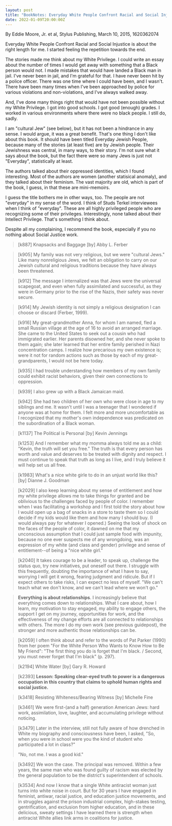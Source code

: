 ```yaml
---
layout: post
title: "BookNotes: Everyday White People Confront Racial and Social Injustice: 15 Stories"
date: 2022-01-09T20:00:00Z
---
```

By Eddie Moore, Jr. et al, Stylus Publishing, March 10, 2015, 1620362074

Everyday White People Confront Racial and Social Injustice is about
the right length for me. I started feeling the repetition towards the
end.

The stories made me think about my White Privilege. I could write an
essay about the number of times I would get away with something that a
Black person would not. I made mistakes that would have landed a Black
man in jail. I've never been in jail, and I'm grateful for that. I
have never been hit by a police officer. There was one time where I
could have been, and I wasn't. There have been many times when I've
been approached by police for various violations and non-violations,
and I've always walked away.

And, I've done many things right that would have not been possible
without my White Privilege. I got into good schools. I got good
(enough) grades. I worked in various environments where there were no
black people. I still do, sadly.

I am "cultural Jew" (see below), but it has not been a hindrance in any
sense. I would argue, it was a great benefit. That's one thing I don't
like about this book. It should have been titled Everyday Jewish
People, because many of the stories (at least five) are by Jewish
people. Their Jewishness was central, in many ways, to their
story. I'm not sure what it says about the book, but the fact there
were so many Jews is just not "Everyday", statistically at least.

The authors talked about their oppressed identities, which I found
interesting. Most of the authors are women (another statisical
anomaly), and they talked about their feminism. The vast majority are
old, which is part of the book, I guess, in that these are
mini-memoirs.

I guess the title bothers me in other ways, too. The people are not
"everyday" in my sense of the word. I think of Studs Terkel
interviewees when I think of "everyday". These are all highly
privileged people who are recognizing some of their
privileges. Interestingly, none talked about their Intellect
Privilege. That's something I think about.

Despite all my complaining, I recommend the book, especially if you no
nothing about Social Justice work.

> [k887] Knapsacks and Baggage [by] Abby L. Ferber

> [k905] My family was not very religious, but we were "cultural Jews."
> Like many nonreligious Jews, we felt an obligation to carry on our Jewish
> cultural and religious traditions because they have always been
> threatened.

> [k912] The message I internalized was that Jews were the universal
> scapegoat, and even when fully assimilated and successful, as they were
> in Germany prior to the rise of the Nazis, their safety was never secure.

> [k914] My Jewish identity is not simply a religious designation I can
> choose or discard (Ferber, 1999).

> [k916] My great-grandmother Anna, for whom I am named, fled a small
> Russian village at the age of 16 to avoid an arranged marriage. She came
> to the United States to seek out a cousin who had immigrated earlier. Her
> parents disowned her, and she never spoke to them again; she later
> learned that her entire family perished in Nazi concentration camps. I
> realize how precarious my own existence is; were it not for random
> actions such as those by each of my great-grandparents, I would not be
> here today.

> [k935] I had trouble understanding how members of my own family could
> exhibit racist behaviors, given their own connections to oppression.

> [k939] I also grew up with a Black Jamaican maid.

> [k942] She had two children of her own who were close in age to my
> siblings and me. It wasn't until I was a teenager that I wondered if
> anyone was at home for them. I felt more and more uncomfortable as I
> recognized that my mother's own independence was predicated on the
> subordination of a Black woman.

> [k1137] The Political is Personal [by] Kevin Jennings

> [k1253] And I remember what my momma always told me as a child: "Kevin,
> the truth will set you free." The truth is that every person has worth
> and value and deserves to be treated with dignity and respect. I must
> continue to speak that truth as long as I live, and I truly believe it
> will help set us all free.

> [k1983] What's a nice white girle to do in an unjust world like this? [by]
> Dianne J. Goodman

> [k2029] I also keep learning about my sense of entitlement and how my
> white privilege allows me to take things for granted and be oblivious to
> the challenges faced by people of color. I remember when I was
> facilitating a workshop and I first told the story about how I would open
> up a bag of snacks in a store to taste them so I could decide if my kids
> would like them and how many I should buy. (I would always pay for
> whatever I opened.) Seeing the look of shock on the faces of the people
> of color, it dawned on me that my unconscious assumption that I could
> just sample food with impunity, because no one ever suspects me of any
> wrongdoing, was an expression of my white (and class and gender)
> privilege and sense of entitlement--of being a "nice white girl."

> [k2040] It takes courage to be a leader, to speak up, challenge the
> status quo, try new initiatives, put oneself out there. I struggle with
> this frequently, doubting the importance of what I have to say, worrying
> I will get it wrong, fearing judgment and ridicule. But if I expect
> others to take risks, I can expect no less of myself. "We can't teach
> what we don't know, and we can't lead where we won't go."

> __Everything is about relationships__. I increasingly believe that
> everything comes down to relationships. What I care about, how I learn,
> my motivation to stay engaged, my ability to engage others, the support I
> get on my journey, opportunities for work, and the effectiveness of my
> change efforts are all connected to relationships with others. The more I
> do my own work (see previous guidepost), the stronger and more authentic
> those relationships can be.

> [k2059] I often think about and refer to the words of Pat Parker (1990)
> from her poem "For the White Person Who Wants to Know How to Be My
> Friend": "The first thing you do is forget that I'm black. / Second, you
> must never forget that I'm black" (p. 297).

> [k2194] White Water [by] Gary R. Howard

> [k2393] __Lesson: Speaking clear-eyed truth to power is a dangerous
> occupation in this country that claims to uphold human rights and social
> justice.__

> [k3418] Resisting Whiteness/Bearing Witness [by] Michelle Fine

> [k3461] We were first-(and a half) generation American Jews: hard work,
> assimilation, love, laughter, and accumulating privilege without
> noticing.

> [k3479] Later in the interview, still not fully aware of how drenched in
> White my biography and consciousness have been, I asked, "So, when you
> were in school were you the kind of student who participated a lot in
> class?"
>
> "No, not me. I was a good kid."

> [k3492] We won the case. The principal was removed. Within a few years,
> the same man who was found guilty of racism was elected by the general
> population to be the district's superintendent of schools.

> [k3534] And now I know that a single White antiracist woman just turns
> into white noise in court. But for 30 years I have engaged in feminist,
> antiwar, racial justice, and education justice movements, and in
> struggles against the prison industrial complex, high-stakes testing,
> gentrification, and exclusion from higher education, and in these
> delicious, sweaty settings I have learned there is strength when
> antiracist White allies link arms in coalitions for justice.
